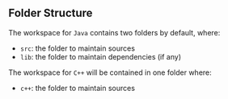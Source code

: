 ## Folder Structure

The workspace for `Java` contains two folders by default, where:

- `src`: the folder to maintain sources
- `lib`: the folder to maintain dependencies (if any)


The workspace for `C++` will be contained in one folder where:

- `c++`: the folder to maintain sources